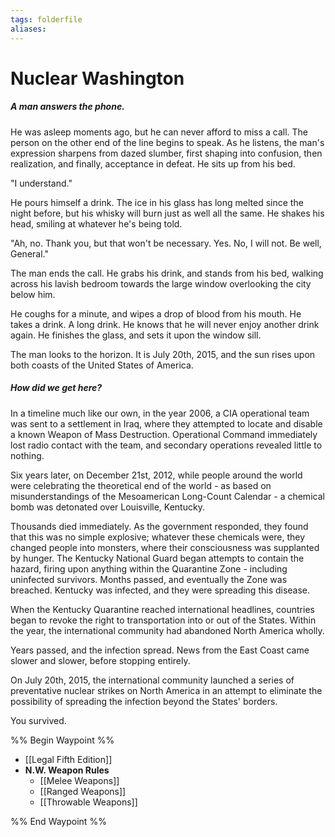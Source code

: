 ```yaml
---
tags: folderfile
aliases:
---
```


# Nuclear Washington
##### A man answers the phone. 
He was asleep moments ago, but he can never afford to miss a call. The person on the other end of the line begins to speak. As he listens, the man's expression sharpens from dazed slumber, first shaping into confusion, then realization, and finally, acceptance in defeat. He sits up from his bed.

"I understand."

He pours himself a drink. The ice in his glass has long melted since the night before, but his whisky will burn just as well all the same. He shakes his head, smiling at whatever he's being told.

"Ah, no. Thank you, but that won't be necessary. Yes. No, I will not. Be well, General."

The man ends the call. He grabs his drink, and stands from his bed, walking across his lavish bedroom towards the large window overlooking the city below him.

He coughs for a minute, and wipes a drop of blood from his mouth. He takes a drink. A long drink. He knows that he will never enjoy another drink again. He finishes the glass, and sets it upon the window sill.

The man looks to the horizon. It is July 20th, 2015, and the sun rises upon both coasts of the United States of America.

##### How did we get here?
In a timeline much like our own, in the year 2006, a CIA operational team was sent to a settlement in Iraq, where they attempted to locate and disable a known Weapon of Mass Destruction. Operational Command immediately lost radio contact with the team, and secondary operations revealed little to nothing.

Six years later, on December 21st, 2012, while people around the world were celebrating the theoretical end of the world - as based on misunderstandings of the Mesoamerican Long-Count Calendar - a chemical bomb was detonated over Louisville, Kentucky. 

Thousands died immediately. As the government responded, they found that this was no simple explosive; whatever these chemicals were, they changed people into monsters, where their consciousness was supplanted by hunger. The Kentucky National Guard began attempts to contain the hazard, firing upon anything within the Quarantine Zone - including uninfected survivors. Months passed, and eventually the Zone was breached. Kentucky was infected, and they were spreading this disease.

When the Kentucky Quarantine reached international headlines, countries began to revoke the right to transportation into or out of the States. Within the year, the international community had abandoned North America wholly. 

Years passed, and the infection spread. News from the East Coast came slower and slower, before stopping entirely.

On July 20th, 2015, the international community launched a series of preventative nuclear strikes on North America in an attempt to eliminate the possibility of spreading the infection beyond the States' borders.

You survived.

%% Begin Waypoint %%
- [[Legal Fifth Edition]]
- **N.W. Weapon Rules**
	- [[Melee Weapons]]
	- [[Ranged Weapons]]
	- [[Throwable Weapons]]

%% End Waypoint %%
